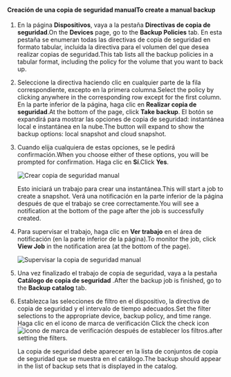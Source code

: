 
<!--author=SharS last changed: 9/15/15-->


#### <a name="to-create-a-manual-backup"></a><span data-ttu-id="0f80e-101">Creación de una copia de seguridad manual</span><span class="sxs-lookup"><span data-stu-id="0f80e-101">To create a manual backup</span></span>
1. <span data-ttu-id="0f80e-102">En la página **Dispositivos**, vaya a la pestaña **Directivas de copia de seguridad**.</span><span class="sxs-lookup"><span data-stu-id="0f80e-102">On the **Devices** page, go to the **Backup Policies** tab.</span></span> <span data-ttu-id="0f80e-103">En esta pestaña se enumeran todas las directivas de copia de seguridad en formato tabular, incluida la directiva para el volumen del que desea realizar copias de seguridad.</span><span class="sxs-lookup"><span data-stu-id="0f80e-103">This tab lists all the backup policies in a tabular format, including the policy for the volume that you want to back up.</span></span>
2. <span data-ttu-id="0f80e-104">Seleccione la directiva haciendo clic en cualquier parte de la fila correspondiente, excepto en la primera columna.</span><span class="sxs-lookup"><span data-stu-id="0f80e-104">Select the policy by clicking anywhere in the corresponding row except for the first column.</span></span> <span data-ttu-id="0f80e-105">En la parte inferior de la página, haga clic en **Realizar copia de seguridad**.</span><span class="sxs-lookup"><span data-stu-id="0f80e-105">At the bottom of the page, click **Take backup**.</span></span> <span data-ttu-id="0f80e-106">El botón se expandirá para mostrar las opciones de copia de seguridad: instantánea local e instantánea en la nube.</span><span class="sxs-lookup"><span data-stu-id="0f80e-106">The button will expand to show the backup options: local snapshot and cloud snapshot.</span></span> 
3. <span data-ttu-id="0f80e-107">Cuando elija cualquiera de estas opciones, se le pedirá confirmación.</span><span class="sxs-lookup"><span data-stu-id="0f80e-107">When you choose either of these options, you will be prompted for confirmation.</span></span> <span data-ttu-id="0f80e-108">Haga clic en **Sí**.</span><span class="sxs-lookup"><span data-stu-id="0f80e-108">Click **Yes**.</span></span> 
   
    ![Crear copia de seguridad manual](./media/storsimple-create-manual-backup/HCS_CreateManualBackup1-include.png)
   
    <span data-ttu-id="0f80e-110">Esto iniciará un trabajo para crear una instantánea.</span><span class="sxs-lookup"><span data-stu-id="0f80e-110">This will start a job to create a snapshot.</span></span> <span data-ttu-id="0f80e-111">Verá una notificación en la parte inferior de la página después de que el trabajo se cree correctamente.</span><span class="sxs-lookup"><span data-stu-id="0f80e-111">You will see a notification at the bottom of the page after the job is successfully created.</span></span>
4. <span data-ttu-id="0f80e-112">Para supervisar el trabajo, haga clic en **Ver trabajo** en el área de notificación (en la parte inferior de la página).</span><span class="sxs-lookup"><span data-stu-id="0f80e-112">To monitor the job, click **View Job** in the notification area (at the bottom of the page).</span></span> 
   
    ![Supervisar la copia de seguridad manual](./media/storsimple-create-manual-backup/HCS_CreateManualBackup2-include.png)
5. <span data-ttu-id="0f80e-114">Una vez finalizado el trabajo de copia de seguridad, vaya a la pestaña **Catálogo de copia de seguridad** .</span><span class="sxs-lookup"><span data-stu-id="0f80e-114">After the backup job is finished, go to the **Backup catalog** tab.</span></span>
6. <span data-ttu-id="0f80e-115">Establezca las selecciones de filtro en el dispositivo, la directiva de copia de seguridad y el intervalo de tiempo adecuados.</span><span class="sxs-lookup"><span data-stu-id="0f80e-115">Set the filter selections to the appropriate device, backup policy, and time range.</span></span> <span data-ttu-id="0f80e-116">Haga clic en el icono de marca de verificación </span><span class="sxs-lookup"><span data-stu-id="0f80e-116">Click the check icon</span></span> ![icono de marca de verificación](./media/storsimple-create-manual-backup/HCS_CheckIcon-include.png) <span data-ttu-id="0f80e-118">después de establecer los filtros.</span><span class="sxs-lookup"><span data-stu-id="0f80e-118">after setting the filters.</span></span>
   
   <span data-ttu-id="0f80e-119">La copia de seguridad debe aparecer en la lista de conjuntos de copia de seguridad que se muestra en el catálogo.</span><span class="sxs-lookup"><span data-stu-id="0f80e-119">The backup should appear in the list of backup sets that is displayed in the catalog.</span></span>

